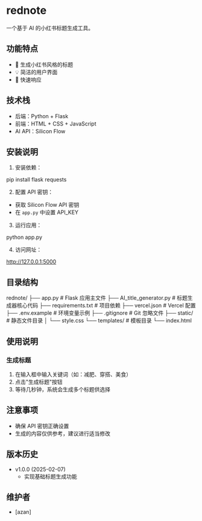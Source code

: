 # rednote

一个基于 AI 的小红书标题生成工具。

## 功能特点

- 🎯 生成小红书风格的标题
- 💡 简洁的用户界面
- 🚀 快速响应

## 技术栈

- 后端：Python + Flask
- 前端：HTML + CSS + JavaScript
- AI API：Silicon Flow

## 安装说明

1. 安装依赖：

pip install flask requests

2. 配置 API 密钥：
- 获取 Silicon Flow API 密钥
- 在 `app.py` 中设置 API_KEY

3. 运行应用：

python app.py

4. 访问网址：

http://127.0.0.1:5000

## 目录结构

rednote/
├── app.py # Flask 应用主文件
├── AI_title_generator.py # 标题生成器核心代码
├── requirements.txt # 项目依赖
├── vercel.json # Vercel 配置
├── .env.example # 环境变量示例
├── .gitignore # Git 忽略文件
├── static/ # 静态文件目录
│ └── style.css
└── templates/ # 模板目录
└── index.html



## 使用说明

### 生成标题
1. 在输入框中输入关键词（如：减肥、穿搭、美食）
2. 点击"生成标题"按钮
3. 等待几秒钟，系统会生成多个标题供选择


## 注意事项

- 确保 API 密钥正确设置
- 生成的内容仅供参考，建议进行适当修改

## 版本历史

- v1.0.0 (2025-02-07)
  - 实现基础标题生成功能

## 维护者

- [azan]
